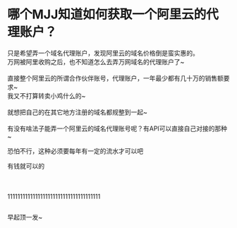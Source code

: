 # 哪个MJJ知道如何获取一个阿里云的代理账户？


只是希望弄一个域名代理账户，发现阿里云的域名价格倒是蛮实惠的。<br />
万网被阿里收购之后，也不知道怎么去弄万网域名的代理账户了~<br />
<br />
直接整个阿里云的所谓合作伙伴账号，代理账户，一年最少都有几十万的销售额要求~<br />
我又不打算转卖小鸡什么的~<br />
<br />
就想把自己的在其它地方注册的域名都规整到一起~<br />
<br />
有没有啥法子能弄一个阿里云的域名代理账号呢？有API可以直接自己对接的那种~

恐怕不行，这种必须要每年有一定的流水才可以吧

有钱就可以的<br />
<br />
<br />
<br />
1111111111111111111111111111111111111

<img src="static/image/smiley/default/hug.gif" smilieid="13" border="0" alt="" />

早起顶一发~
